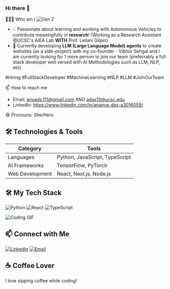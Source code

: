 ### Hi there 👋

👨🏻‍💻 Who am I ![Gen Z](https://img.shields.io/badge/Gen%20Z-blue?style=flat-square)
* 💡 Passionate about learning and working with Autonomous Vehicles to contribute meaningfully in **research**! (Working as a Research Assistant @UCSC's AIEA Lab **WITH** Prof. Leilani Gilpin)
* 🧠 Currently developing **LLM (Large Language Model) agents** to create websites (as a side-project) with my co-founder - Vibhor Sehgal and I am currently looking for 1 more person to join our team (preferrably a full stack developer well versed with AI Methodologies such as LLM, NLP, etc) 

#Hiring #FullStackDeveloper #MachineLearning #NLP #LLM #JoinOurTeam


📫 How to reach me
* Email: anyads.111@gmail.com AND adas13@ucsc.edu
* LinkedIn: https://www.linkedin.com/in/ananya-das-a3016059/

😄 Pronouns:
She/Hers

## 🛠️ Technologies & Tools
| Category         | Tools                     |
| ---------------- | ------------------------- |
| Languages        | Python, JavaScript, TypeScript |
| AI Frameworks    | TensorFlow, PyTorch       |
| Web Development  | React, Next.js, Node.js   |

## 🛠️ My Tech Stack
![Python](https://img.shields.io/badge/Python-3776AB?style=for-the-badge&logo=python&logoColor=white)
![React](https://img.shields.io/badge/React-20232A?style=for-the-badge&logo=react&logoColor=61DAFB)
![TypeScript](https://img.shields.io/badge/TypeScript-3178C6?style=for-the-badge&logo=typescript&logoColor=white)

![Coding GIF](https://media.giphy.com/media/13HgwGsXF0aiGY/giphy.gif)

## 📫 Connect with Me
[![LinkedIn](https://img.shields.io/badge/LinkedIn-blue?style=for-the-badge&logo=linkedin)](https://www.linkedin.com/in/ananya-das-a3016059/)
[![Email](https://img.shields.io/badge/Email-red?style=for-the-badge&logo=gmail&logoColor=white)](mailto:das.ananya2607@gmail.com)


## ☕ Coffee Lover
I love sipping coffee while coding!




<!--
**ananyadas2607/ananyadas2607** is a ✨ _special_ ✨ repository because its `README.md` (this file) appears on your GitHub profile.

Here are some ideas to get you started:

- 🔭 I’m currently working on ...
- 🌱 I’m currently learning ...
- 👯 I’m looking to collaborate on ...
- 🤔 I’m looking for help with ...
- 💬 Ask me about ...
- 📫 How to reach me: ...
- 😄 Pronouns: ...
- ⚡ Fun fact: ...
-->
